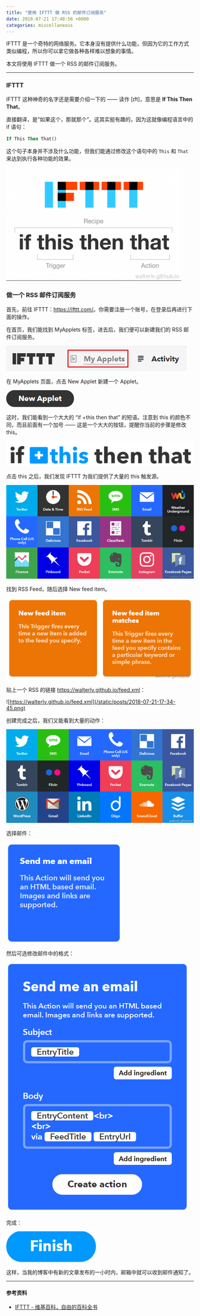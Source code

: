 ```yaml
---
title: "使用 IFTTT 做 RSS 的邮件订阅服务"
date: 2018-07-21 17:40:56 +0800
categories: miscellaneous
---
```


IFTTT 是一个奇特的网络服务。它本身没有提供什么功能，但因为它的工作方式类似编程，所以你可以拿它做各种各样难以想象的事情。

本文将使用 IFTTT 做一个 RSS 的邮件订阅服务。

---

<div id="toc"></div>

### IFTTT

IFTTT 这种神奇的名字还是需要介绍一下的 —— 读作 [ɪft]，意思是 **If This Then That**。

直接翻译，是“如果这个，那就那个”。这其实挺有趣的，因为这就像编程语言中的 if 语句：

```vb
If This Then That()
```

这个句子本身并不涉及什么功能，但我们能通过修改这个语句中的 `This` 和 `That` 来达到执行各种功能的效果。

![if this then that](/static/posts/2018-07-21-17-10-57.png)

### 做一个 RSS 邮件订阅服务

首先，前往 IFTTT：<https://ifttt.com/>。你需要注册一个账号，在登录后再进行下面的操作。

在首页，我们能找到 MyApplets 标签，进去后，我们便可以新建我们的 RSS 邮件订阅服务。

![MyApplets](/static/posts/2018-07-21-17-22-43.png)

在 MyApplets 页面，点击 New Applet 新建一个 Applet。

![New Applet](/static/posts/2018-07-21-17-23-56.png)

这时，我们能看到一个大大的 “if +this then that” 的短语。注意到 this 的颜色不同，而且前面有一个加号 —— 这是一个大大的按钮，提醒你当前的步骤是修改 this。

![if +this then that](/static/posts/2018-07-21-17-24-22.png)

点击 this 之后，我们发现 IFTTT 为我们提供了大量的 this 触发源。

![琳琅满目的触发源](/static/posts/2018-07-21-17-27-36.png)

找到 RSS Feed，随后选择 New feed item。

![New feed item](/static/posts/2018-07-21-17-33-18.png)

贴上一个 RSS 的链接 <https://walterlv.github.io/feed.xml>：

![https://walterlv.github.io/feed.xml](/static/posts/2018-07-21-17-34-45.png)

创建完成之后，我们又能看到大量的动作：

![琳琅满目的动作](/static/posts/2018-07-21-17-36-09.png)

选择邮件：

![Send me an email](/static/posts/2018-07-21-17-36-52.png)

然后可选修改邮件中的格式：

![Fill in the email form](/static/posts/2018-07-21-17-38-12.png)

完成：

![Finish](/static/posts/2018-07-21-17-39-12.png)

这样，当我的博客中有新的文章发布的一小时内，邮箱中就可以收到邮件通知了。

---

#### 参考资料

- [IFTTT - 维基百科，自由的百科全书](https://zh.wikipedia.org/wiki/IFTTT)
